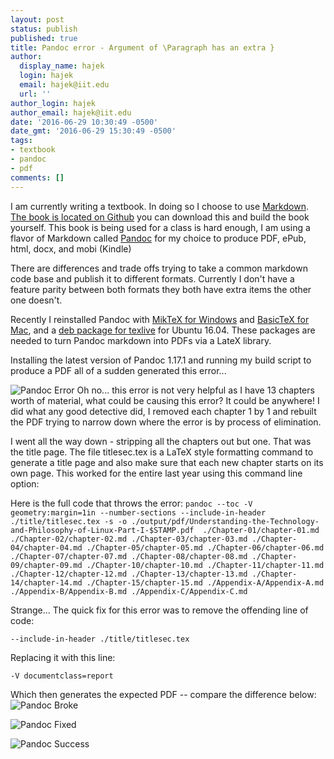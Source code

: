 ```yaml
---
layout: post
status: publish
published: true
title: Pandoc error - Argument of \Paragraph has an extra }
author:
  display_name: hajek
  login: hajek
  email: hajek@iit.edu
  url: ''
author_login: hajek
author_email: hajek@iit.edu
date: '2016-06-29 10:30:49 -0500'
date_gmt: '2016-06-29 15:30:49 -0500'
tags:
- textbook
- pandoc
- pdf
comments: []
---
```

I am currently writing a textbook.  In doing so I choose to use [Markdown](https://daringfireball.net/projects/markdown/ "Markdown history").  [The book is located on Github](https://github.com/jhajek/Linux-text-book-part-1 "Link to Github for textbook") you can download this and build the book yourself. This book is being used for a class is hard enough, I am using  a flavor of Markdown called [Pandoc](https://www.pandoc.org "pandoc") for my choice to produce PDF, ePub, html, docx, and mobi (Kindle)

There are differences and trade offs trying to take a common markdown code base and publish it to different formats.  Currently I don't have a feature parity between both formats they both have extra items the other one doesn't. 

Recently I reinstalled Pandoc with [MikTeX for Windows](http://miktex.org/ "Miktex") and [BasicTeX for Mac](https://www.tug.org/mactex/morepackages.html "BasicTeX"), and a [deb package for texlive](http://tex.stackexchange.com/questions/28528/best-way-to-install-packages-for-texlive-in-ubuntu "deb package for texlive") for Ubuntu 16.04.  These packages are needed to turn Pandoc markdown into PDFs via a LateX library.

Installing the latest version of Pandoc 1.17.1 and running my build script to produce a PDF all of a sudden generated this error... 

![*Pandoc Error*](/assets/2016/06/pandoc-error.png "pandoc-error")
Oh no... this error is not very helpful as I have 13 chapters worth of material, what could be causing this error?  It could be anywhere!   I did what any good detective did, I removed each chapter 1 by 1 and rebuilt the PDF trying to narrow down where the error is by process of elimination.

I went all the way down - stripping all the chapters out but one.  That was the title page.  The file titlesec.tex is a LaTeX style formatting command to generate a title page and also make sure that each new chapter starts on its own page.  This worked for the entire last year using this command line option:

Here is the full code that throws the error:
```pandoc --toc -V geometry:margin=1in --number-sections --include-in-header ./title/titlesec.tex -s -o ./output/pdf/Understanding-the-Technology-and-Philosophy-of-Linux-Part-I-$STAMP.pdf  ./Chapter-01/chapter-01.md ./Chapter-02/chapter-02.md ./Chapter-03/chapter-03.md ./Chapter-04/chapter-04.md ./Chapter-05/chapter-05.md ./Chapter-06/chapter-06.md ./Chapter-07/chapter-07.md ./Chapter-08/chapter-08.md ./Chapter-09/chapter-09.md ./Chapter-10/chapter-10.md ./Chapter-11/chapter-11.md ./Chapter-12/chapter-12.md ./Chapter-13/chapter-13.md ./Chapter-14/chapter-14.md ./Chapter-15/chapter-15.md ./Appendix-A/Appendix-A.md ./Appendix-B/Appendix-B.md ./Appendix-C/Appendix-C.md```

Strange...  The quick fix for this error was to remove the offending line of code:

```--include-in-header ./title/titlesec.tex```

Replacing it with this line:

```-V documentclass=report```

Which then generates the expected PDF -- compare the difference below:
![*Pandoc Broke*](/assets/2016/06/pandoc-broke.png "pandoc-broke")

![*Pandoc Fixed*](/assets/2016/06/pandoc-fix.png "pandoc-fix")

![*Pandoc Success*](/assets/2016/06/pandoc-success.png "pandoc-success")
